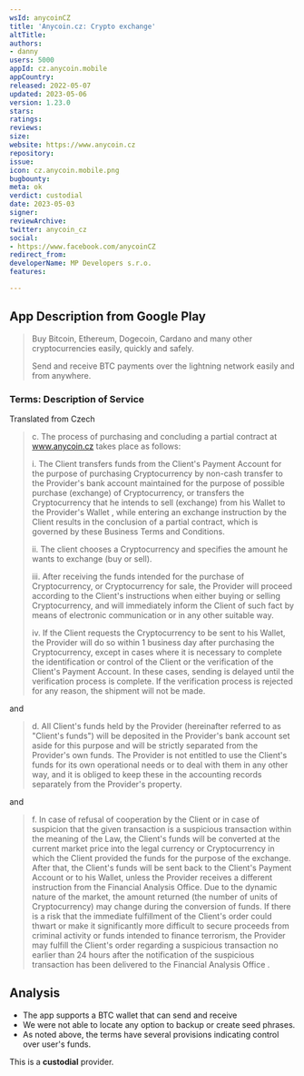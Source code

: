 ```yaml
---
wsId: anycoinCZ
title: 'Anycoin.cz: Crypto exchange'
altTitle: 
authors: 
- danny 
users: 5000
appId: cz.anycoin.mobile
appCountry: 
released: 2022-05-07
updated: 2023-05-06
version: 1.23.0
stars: 
ratings: 
reviews: 
size: 
website: https://www.anycoin.cz
repository: 
issue: 
icon: cz.anycoin.mobile.png
bugbounty: 
meta: ok
verdict: custodial
date: 2023-05-03
signer: 
reviewArchive: 
twitter: anycoin_cz
social: 
- https://www.facebook.com/anycoinCZ 
redirect_from: 
developerName: MP Developers s.r.o.
features: 

---
```


## App Description from Google Play

> Buy Bitcoin, Ethereum, Dogecoin, Cardano and many other cryptocurrencies easily, quickly and safely.
>
> Send and receive BTC payments over the lightning network easily and from anywhere.

### Terms: Description of Service 

Translated from Czech

> c. The process of purchasing and concluding a partial contract at www.anycoin.cz takes place as follows:
>
> i. The Client transfers funds from the Client's Payment Account for the purpose of purchasing Cryptocurrency by non-cash transfer to the Provider's bank account maintained for the purpose of possible purchase (exchange) of Cryptocurrency, or transfers the Cryptocurrency that he intends to sell (exchange) from his Wallet to the Provider's Wallet , while entering an exchange instruction by the Client results in the conclusion of a partial contract, which is governed by these Business Terms and Conditions.
>
> ii. The client chooses a Cryptocurrency and specifies the amount he wants to exchange (buy or sell).
>
> iii. After receiving the funds intended for the purchase of Cryptocurrency, or Cryptocurrency for sale, the Provider will proceed according to the Client's instructions when either buying or selling Cryptocurrency, and will immediately inform the Client of such fact by means of electronic communication or in any other suitable way.
>
> iv. If the Client requests the Cryptocurrency to be sent to his Wallet, the Provider will do so within 1 business day after purchasing the Cryptocurrency, except in cases where it is necessary to complete the identification or control of the Client or the verification of the Client's Payment Account. In these cases, sending is delayed until the verification process is complete. If the verification process is rejected for any reason, the shipment will not be made.

and 

> d. All Client's funds held by the Provider (hereinafter referred to as "Client's funds") will be deposited in the Provider's bank account set aside for this purpose and will be strictly separated from the Provider's own funds. The Provider is not entitled to use the Client's funds for its own operational needs or to deal with them in any other way, and it is obliged to keep these in the accounting records separately from the Provider's property.

and 

> f. In case of refusal of cooperation by the Client or in case of suspicion that the given transaction is a suspicious transaction within the meaning of the Law, the Client's funds will be converted at the current market price into the legal currency or Cryptocurrency in which the Client provided the funds for the purpose of the exchange. After that, the Client's funds will be sent back to the Client's Payment Account or to his Wallet, unless the Provider receives a different instruction from the Financial Analysis Office. Due to the dynamic nature of the market, the amount returned (the number of units of Cryptocurrency) may change during the conversion of funds. If there is a risk that the immediate fulfillment of the Client's order could thwart or make it significantly more difficult to secure proceeds from criminal activity or funds intended to finance terrorism, the Provider may fulfill the Client's order regarding a suspicious transaction no earlier than 24 hours after the notification of the suspicious transaction has been delivered to the Financial Analysis Office .

## Analysis 

- The app supports a BTC wallet that can send and receive
- We were not able to locate any option to backup or create seed phrases.
- As noted above, the terms have several provisions indicating control over user's funds. 

This is a **custodial** provider. 
